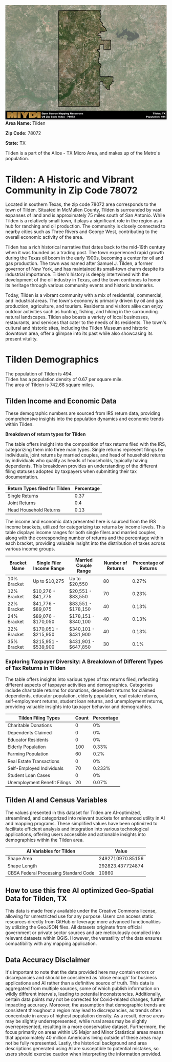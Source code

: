 ![Image Alt Text](../_images/78072.png)
**Area Name:** Tilden

**Zip Code:** 78072

**State:** TX

Tilden is a part of the Alice - TX Micro Area, and makes up  of the Metro's population.  

# Tilden: A Historic and Vibrant Community in Zip Code 78072

Located in southern Texas, the zip code 78072 area corresponds to the town of Tilden. Situated in McMullen County, Tilden is surrounded by vast expanses of land and is approximately 75 miles south of San Antonio. While Tilden is a relatively small town, it plays a significant role in the region as a hub for ranching and oil production. The community is closely connected to nearby cities such as Three Rivers and George West, contributing to the overall economic activity of the area.

Tilden has a rich historical narrative that dates back to the mid-19th century when it was founded as a trading post. The town experienced rapid growth during the Texas oil boom in the early 1900s, becoming a center for oil and gas production. The town was named after Samuel J. Tilden, a former governor of New York, and has maintained its small-town charm despite its industrial importance. Tilden's history is deeply intertwined with the development of the oil industry in Texas, and the town continues to honor its heritage through various community events and historic landmarks.

Today, Tilden is a vibrant community with a mix of residential, commercial, and industrial areas. The town's economy is primarily driven by oil and gas production, agriculture, and tourism. Residents and visitors alike can enjoy outdoor activities such as hunting, fishing, and hiking in the surrounding natural landscapes. Tilden also boasts a variety of local businesses, restaurants, and services that cater to the needs of its residents. The town's cultural and historic sites, including the Tilden Museum and historic downtown area, offer a glimpse into its past while also showcasing its present vitality.

# Tilden Demographics

The population of Tilden is 494.  
Tilden has a population density of 0.67 per square mile.  
The area of Tilden is 742.68 square miles.  

## Tilden Income and Economic Data

These demographic numbers are sourced from IRS return data, providing comprehensive insights into the population dynamics and economic trends within Tilden.

**Breakdown of return types for Tilden**

The table offers insight into the composition of tax returns filed with the IRS, categorizing them into three main types. Single returns represent filings by individuals, joint returns by married couples, and head of household returns by individuals who qualify as heads of households, typically having dependents. This breakdown provides an understanding of the different filing statuses adopted by taxpayers when submitting their tax documentation.

| Return Types filed for Tilden                              | Percentage          |
|----------------------------------------------------------|---------------------|
| Single Returns                                            | 0.37 |
| Joint Returns                                             | 0.4 |
| Head Household Returns                                    | 0.13 |

The income and economic data presented here is sourced from the IRS income brackets, utilized for categorizing tax returns by income levels. This table displays income ranges for both single filers and married couples, along with the corresponding number of returns and the percentage within each bracket, providing valuable insight into the distribution of taxes across various income groups.

| Bracket Name       | Single Filer Income Range | Married Couple Range | Number of Returns | Percentage of Returns |
|--------------------|----------------------------|----------------------|-------------------|-----------------------|
| 10% Bracket        | Up to $10,275              | Up to $20,550        | 80 | 0.27% |
| 12% Bracket        | $10,276 - $41,775          | $20,551 - $83,550    | 70 | 0.23% |
| 22% Bracket        | $41,776 - $89,075          | $83,551 - $178,150   | 40 | 0.13% |
| 24% Bracket        | $89,076 - $170,050         | $178,151 - $340,100  | 40 | 0.13% |
| 32% Bracket        | $170,051 - $215,950        | $340,101 - $431,900  | 40 | 0.13% |
| 35% Bracket        | $215,951 - $539,900        | $431,901 - $647,850  | 30 | 0.1% |

### Exploring Taxpayer Diversity: A Breakdown of Different Types of Tax Returns in Tilden

The table offers insights into various types of tax returns filed, reflecting different aspects of taxpayer activities and demographics. Categories include charitable returns for donations, dependent returns for claimed dependents, educator population, elderly population, real estate returns, self-employment returns, student loan returns, and unemployment returns, providing valuable insights into taxpayer behavior and demographics.

| Tilden Filing Types                    | Count | Percentage |
|--------------------------------------|-------|------------|
| Charitable Donations                 | 0 | 0% |
| Dependents Claimed                   | 0 | 0% |
| Educator Residents                   | 0 | 0% |
| Elderly Population                   | 100 | 0.33% |
| Farming Population                   | 60 | 0.2% |
| Real Estate Transactions             | 0 | 0% |
| Self-Employed Individuals            | 70 | 0.233% |
| Student Loan Cases                   | 0 | 0% |
| Unemployment Benefit Filings         | 20 | 0.07% |

## Tilden AI and Census Variables

The values presented in this dataset for Tilden are AI-optimized, streamlined, and categorized into relevant buckets for enhanced utility in AI and mapping programs. These simplified values have been optimized to facilitate efficient analysis and integration into various technological applications, offering users accessible and actionable insights into demographics within the Tilden area.

| AI Variables for Tilden | Value |
|-------------|-------|
| Shape Area | 2492710970.85156 |
| Shape Length | 292823.437724874 |
| CBSA Federal Processing Standard Code | 10860 |

## How to use this free AI optimized Geo-Spatial Data for Tilden, TX

This data is made freely available under the Creative Commons license, allowing for unrestricted use for any purpose. Users can access static resources directly from GitHub or leverage more advanced functionalities by utilizing the GeoJSON files. All datasets originate from official government or private sector sources and are meticulously compiled into relevant datasets within QGIS. However, the versatility of the data ensures compatibility with any mapping application.

## Data Accuracy Disclaimer
It's important to note that the data provided here may contain errors or discrepancies and should be considered as 'close enough' for business applications and AI rather than a definitive source of truth. This data is aggregated from multiple sources, some of which publish information on wildly different intervals, leading to potential inconsistencies. Additionally, certain data points may not be corrected for Covid-related changes, further impacting accuracy. Moreover, the assumption that demographic trends are consistent throughout a region may lead to discrepancies, as trends often concentrate in areas of highest population density. As a result, dense areas may be slightly underrepresented, while rural areas may be slightly overrepresented, resulting in a more conservative dataset. Furthermore, the focus primarily on areas within US Major and Minor Statistical areas means that approximately 40 million Americans living outside of these areas may not be fully represented. Lastly, the historical background and area descriptions generated using AI are susceptible to potential mistakes, so users should exercise caution when interpreting the information provided.
